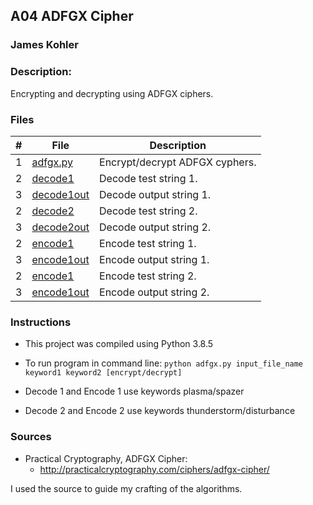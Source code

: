 ## A04 ADFGX Cipher
### James Kohler
### Description:

Encrypting and decrypting using ADFGX ciphers.

### Files

| # |File|Description|
|:-:|-|-|
|1|[adfgx.py](./adfgx.py)|Encrypt/decrypt ADFGX cyphers.|
|2|[decode1](./decode1)|Decode test string 1.|
|3|[decode1out](./decode1out)|Decode output string 1.|
|2|[decode2](./decode2)|Decode test string 2.|
|3|[decode2out](./decode2out)|Decode output string 2.|
|2|[encode1](./encode1)|Encode test string 1.|
|3|[encode1out](./encode1out)|Encode output string 1.|
|2|[encode1](./encode2)|Encode test string 2.|
|3|[encode1out](./encode2out)|Encode output string 2.|

### Instructions

- This project was compiled using Python 3.8.5
- To run program in command line: `python adfgx.py input_file_name keyword1 keyword2 [encrypt/decrypt]`

- Decode 1 and Encode 1 use keywords plasma/spazer
- Decode 2 and Encode 2 use keywords thunderstorm/disturbance

### Sources

- Practical Cryptography, ADFGX Cipher:
  - http://practicalcryptography.com/ciphers/adfgx-cipher/

I used the source to guide my crafting of the algorithms.